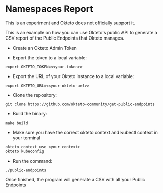 # Namespaces Report
This is an experiment and Okteto does not officially support it.

This is an example on how you can use Okteto's public API to generate a CSV report of the Public Endpoints that Okteto manages.

* Create an Okteto Admin Token

* Export the token to a local variable:
```
export OKTETO_TOKEN=<<your-token>>
```
* Export the URL of your Okteto instance to a local variable:
```
export OKTETO_URL=<<your-okteto-url>>
```
* Clone the repository:
```
git clone https://github.com/okteto-community/get-public-endpoints
```
* Build the binary:
```
make build
```
* Make sure you have the correct okteto context and kubectl context in your terminal
```
okteto context use <your context>
okteto kubeconfig
```
* Run the command:
```
./public-endpoints
```
Once finished, the program will generate a CSV with all your Public Endpoints